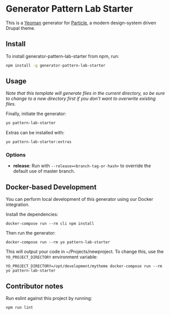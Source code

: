 # Generator Pattern Lab Starter

This is a [Yeoman](http://yeoman.io) generator for [Particle](https://github.com/phase2/pattern-lab-starter), a modern design-system driven Drupal theme.

## Install

To install generator-pattern-lab-starter from npm, run:

```bash
npm install -g generator-pattern-lab-starter
```

## Usage

*Note that this template will generate files in the current directory, so be sure to change to a new directory first if you don't want to overwrite existing files.*

Finally, initiate the generator:

```bash
yo pattern-lab-starter
```

Extras can be installed with:

```bash
yo pattern-lab-starter:extras
```

### Options

* **release**: Run with `--release=<branch-tag-or-hash>` to override the default use of master branch.

## Docker-based Development

You can perform local development of this generator using our Docker integration.

Install the dependencies:

```
docker-compose run --rm cli npm install
```

Then run the generator:

```
docker-compose run --rm yo pattern-lab-starter
```

This will output your code in ~/Projects/newproject. To change this, use the `YO_PROJECT_DIRECTORY` environment variable:

```
YO_PROJECT_DIRECTORY=/opt/development/mytheme docker-compose run --rm yo pattern-lab-starter
```

## Contributor notes

Run eslint against this project by running:

```bash
npm run lint
```
